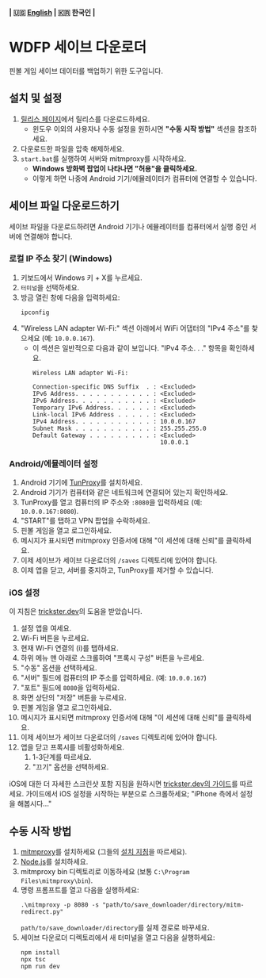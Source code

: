 **| :us: [English](README.md) | :kr: 한국인 |**
# WDFP 세이브 다운로더
핀볼 게임 세이브 데이터를 백업하기 위한 도구입니다.

## 설치 및 설정
1. [릴리스 페이지](https://github.com/Duosion/wdfp-save-downloader/releases/latest)에서 릴리스를 다운로드하세요.
   - 윈도우 이외의 사용자나 수동 설정을 원하시면 **"수동 시작 방법"** 섹션을 참조하세요.
2. 다운로드한 파일을 압축 해제하세요.
3. `start.bat`를 실행하여 서버와 mitmproxy를 시작하세요.
   - **Windows 방화벽 팝업이 나타나면 "허용"을 클릭하세요.**
   - 이렇게 하면 나중에 Android 기기/에뮬레이터가 컴퓨터에 연결할 수 있습니다.

## 세이브 파일 다운로드하기
세이브 파일을 다운로드하려면 Android 기기나 에뮬레이터를 컴퓨터에서 실행 중인 서버에 연결해야 합니다.

### 로컬 IP 주소 찾기 (Windows)
1. 키보드에서 Windows 키 + X를 누르세요.
2. `터미널`을 선택하세요.
3. 방금 열린 창에 다음을 입력하세요:
   ```
   ipconfig
   ```
4. "Wireless LAN adapter Wi-Fi:" 섹션 아래에서 WiFi 어댑터의 "IPv4 주소"를 찾으세요 (예: `10.0.0.167`).
   - 이 섹션은 일반적으로 다음과 같이 보입니다. "IPv4 주소. . ." 항목을 확인하세요.
     ```
     Wireless LAN adapter Wi-Fi:
    
     Connection-specific DNS Suffix  . : <Excluded>
     IPv6 Address. . . . . . . . . . . : <Excluded>
     IPv6 Address. . . . . . . . . . . : <Excluded>
     Temporary IPv6 Address. . . . . . : <Excluded>
     Link-local IPv6 Address . . . . . : <Excluded>
     IPv4 Address. . . . . . . . . . . : 10.0.0.167
     Subnet Mask . . . . . . . . . . . : 255.255.255.0
     Default Gateway . . . . . . . . . : <Excluded>
                                         10.0.0.1
     ```

### Android/에뮬레이터 설정
1. Android 기기에 [TunProxy](https://github.com/yogkin/HttpProxy/releases/tag/1.0.1)를 설치하세요.
2. Android 기기가 컴퓨터와 같은 네트워크에 연결되어 있는지 확인하세요.
3. TunProxy를 열고 컴퓨터의 IP 주소와 `:8080`을 입력하세요 (예: `10.0.0.167:8080`).
4. "START"를 탭하고 VPN 팝업을 수락하세요.
5. 핀볼 게임을 열고 로그인하세요.
6. 메시지가 표시되면 mitmproxy 인증서에 대해 "이 세션에 대해 신뢰"를 클릭하세요.
7. 이제 세이브가 세이브 다운로더의 `/saves` 디렉토리에 있어야 합니다.
8. 이제 앱을 닫고, 서버를 중지하고, TunProxy를 제거할 수 있습니다.

### iOS 설정
이 지침은 [trickster.dev](https://www.trickster.dev/post/setting-up-mitmproxy-with-ios17.1/)의 도움을 받았습니다.

1. 설정 앱을 여세요.
2. Wi-Fi 버튼을 누르세요.
3. 현재 Wi-Fi 연결의 (i)를 탭하세요.
4. 하위 메뉴 맨 아래로 스크롤하여 "프록시 구성" 버튼을 누르세요.
5. "수동" 옵션을 선택하세요.
6. "서버" 필드에 컴퓨터의 IP 주소를 입력하세요. (예: `10.0.0.167`)
7. "포트" 필드에 `8080`을 입력하세요.
8. 화면 상단의 "저장" 버튼을 누르세요.
9. 핀볼 게임을 열고 로그인하세요.
10. 메시지가 표시되면 mitmproxy 인증서에 대해 "이 세션에 대해 신뢰"를 클릭하세요.
11. 이제 세이브가 세이브 다운로더의 `/saves` 디렉토리에 있어야 합니다.
12. 앱을 닫고 프록시를 비활성화하세요.
    1. 1-3단계를 따르세요.
    2. "끄기" 옵션을 선택하세요.

iOS에 대한 더 자세한 스크린샷 포함 지침을 원하시면 [trickster.dev의 가이드](https://www.trickster.dev/post/setting-up-mitmproxy-with-ios17.1/)를 따르세요. 가이드에서 iOS 설정을 시작하는 부분으로 스크롤하세요; "iPhone 측에서 설정을 해봅시다..."

## 수동 시작 방법
1. [mitmproxy](https://mitmproxy.org)를 설치하세요 (그들의 [설치 지침](https://docs.mitmproxy.org/stable/overview-installation/)을 따르세요).
2. [Node.js](https://nodejs.org/en/download/package-manager)를 설치하세요.
3. mitmproxy bin 디렉토리로 이동하세요 (보통 `C:\Program Files\mitmproxy\bin`).
4. 명령 프롬프트를 열고 다음을 실행하세요:
   ```
   .\mitmproxy -p 8080 -s "path/to/save_downloader/directory/mitm-redirect.py"
   ```
   `path/to/save_downloader/directory`를 실제 경로로 바꾸세요.
5. 세이브 다운로더 디렉토리에서 새 터미널을 열고 다음을 실행하세요:
   ```
   npm install
   npx tsc
   npm run dev
   ```